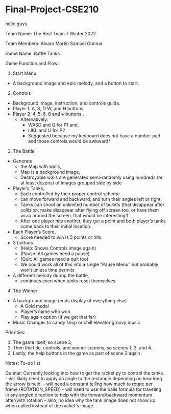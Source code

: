 # Final-Project-CSE210
hello guys 

Team Name:
The Best Team 7 Winter 2022

Team Members:
Alvaro
Martin
Samuel
Gunnar

Game Name:
Battle Tanks


Game Function and Flow:
1.	Start Menu
-	A background image and epic  melody, and a button to start.
2.	Controls
-	Background image, instruction, and controls guide. 
-	Player 1: A, S, D W, and H buttons.
-	Player 2: 4, 5, 6, 8 and + buttons..
    -	Alternatively: 
        -	WASD and Q for P1 and,
        -	IJKL and U for P2 
        -	Suggested because my keyboard does not have a number pad and those controls would be awkward*
3.	The Battle
-	Generate
    -	the Map with walls, 
    -	Map is a background image, 
    -	Destroyable walls are generated semi-randomly using hundreds (or at least dozens) of images grouped side by side
-	Player’s Tanks, 
    -	Each controlled by their proper control scheme
    -	can move forward and backward, and turn their angles left or  right.
    -	Tanks can shoot an unlimited number of bullets (that disappear after collision, make disappear after flying off screen too, or have them wrap around the screen, that would be interesting!)
    -	After one player hits another, they get a point and both player’s tanks come back to their initial location.
-	Each Player’s Score,
    -	Score needed to win is 5 points or hits. 
-	3 buttons
    -	(Help: Shows Controls image again)
    -	(Pause: All games need a pause)
    -	(Quit: All games need a quit too)
    -	We could work all of this into a single “Pause Menu” but probably won’t unless time permits
-	A different melody during the battle, 
    -	continues even when tanks reset themselves
4.	The Winner
-	A background image (ends display of everything else)
    -	A Gold medal
    -	Player’s name who won
    -	Play again option (If we get that far)
-	Music Changes to candy shop or chill elevator groovy music




Priorities: 
1.	The game itself, so scene 3, 
2.	Then the title, controls, and winner screens, so scenes 1, 2, and 4.
3.	Lastly, the help buttons in the game as part of scene 3 again









Notes: To-do list


Gunnar: Currently looking into how to get the racket.py to control the tanks. 
    - will likely need to apply an angle to the rectangle depending on how long the arrow is held.
    - will need a constant telling how much to rotate per frame (ROTATION_SPEED)
    - will need to use the balls formula for traveling in any angled direction to help with the forward/backward momentum after/with rotation
    - also, no idea why the tank image does not show up when called instead of the racket's image...